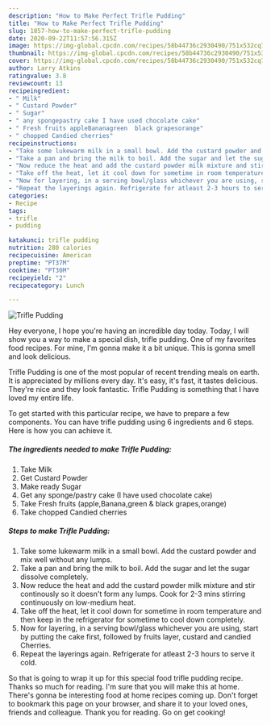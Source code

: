 ```yaml
---
description: "How to Make Perfect Trifle Pudding"
title: "How to Make Perfect Trifle Pudding"
slug: 1857-how-to-make-perfect-trifle-pudding
date: 2020-09-22T11:57:56.315Z
image: https://img-global.cpcdn.com/recipes/58b44736c2930490/751x532cq70/trifle-pudding-recipe-main-photo.jpg
thumbnail: https://img-global.cpcdn.com/recipes/58b44736c2930490/751x532cq70/trifle-pudding-recipe-main-photo.jpg
cover: https://img-global.cpcdn.com/recipes/58b44736c2930490/751x532cq70/trifle-pudding-recipe-main-photo.jpg
author: Larry Atkins
ratingvalue: 3.8
reviewcount: 13
recipeingredient:
- " Milk"
- " Custard Powder"
- " Sugar"
- " any spongepastry cake I have used chocolate cake"
- " Fresh fruits appleBananagreen  black grapesorange"
- " chopped Candied cherries"
recipeinstructions:
- "Take some lukewarm milk in a small bowl. Add the custard powder and mix well without any lumps."
- "Take a pan and bring the milk to boil. Add the sugar and let the sugar dissolve completely."
- "Now reduce the heat and add the custard powder milk mixture and stir continously so it doesn&#39;t form any lumps. Cook for 2-3 mins stirring continuously on low-medium heat."
- "Take off the heat, let it cool down for sometime in room temperature and then keep in the refrigerator for sometime to cool down completely."
- "Now for layering, in a serving bowl/glass whichever you are using, start by putting the cake first, followed by fruits layer, custard and candied Cherries."
- "Repeat the layerings again. Refrigerate for atleast 2-3 hours to serve it cold."
categories:
- Recipe
tags:
- trifle
- pudding

katakunci: trifle pudding 
nutrition: 280 calories
recipecuisine: American
preptime: "PT37M"
cooktime: "PT30M"
recipeyield: "2"
recipecategory: Lunch

---
```



![Trifle Pudding](https://img-global.cpcdn.com/recipes/58b44736c2930490/751x532cq70/trifle-pudding-recipe-main-photo.jpg)

Hey everyone, I hope you're having an incredible day today. Today, I will show you a way to make a special dish, trifle pudding. One of my favorites food recipes. For mine, I'm gonna make it a bit unique. This is gonna smell and look delicious.

Trifle Pudding is one of the most popular of recent trending meals on earth. It is appreciated by millions every day. It's easy, it's fast, it tastes delicious. They're nice and they look fantastic. Trifle Pudding is something that I have loved my entire life.




To get started with this particular recipe, we have to prepare a few components. You can have trifle pudding using 6 ingredients and 6 steps. Here is how you can achieve it.

<!--inarticleads1-->

##### The ingredients needed to make Trifle Pudding:

1. Take  Milk
1. Get  Custard Powder
1. Make ready  Sugar
1. Get  any sponge/pastry cake (I have used chocolate cake)
1. Take  Fresh fruits (apple,Banana,green &amp; black grapes,orange)
1. Take  chopped Candied cherries




<!--inarticleads2-->

##### Steps to make Trifle Pudding:

1. Take some lukewarm milk in a small bowl. Add the custard powder and mix well without any lumps.
1. Take a pan and bring the milk to boil. Add the sugar and let the sugar dissolve completely.
1. Now reduce the heat and add the custard powder milk mixture and stir continously so it doesn&#39;t form any lumps. Cook for 2-3 mins stirring continuously on low-medium heat.
1. Take off the heat, let it cool down for sometime in room temperature and then keep in the refrigerator for sometime to cool down completely.
1. Now for layering, in a serving bowl/glass whichever you are using, start by putting the cake first, followed by fruits layer, custard and candied Cherries.
1. Repeat the layerings again. Refrigerate for atleast 2-3 hours to serve it cold.




So that is going to wrap it up for this special food trifle pudding recipe. Thanks so much for reading. I'm sure that you will make this at home. There's gonna be interesting food at home recipes coming up. Don't forget to bookmark this page on your browser, and share it to your loved ones, friends and colleague. Thank you for reading. Go on get cooking!
